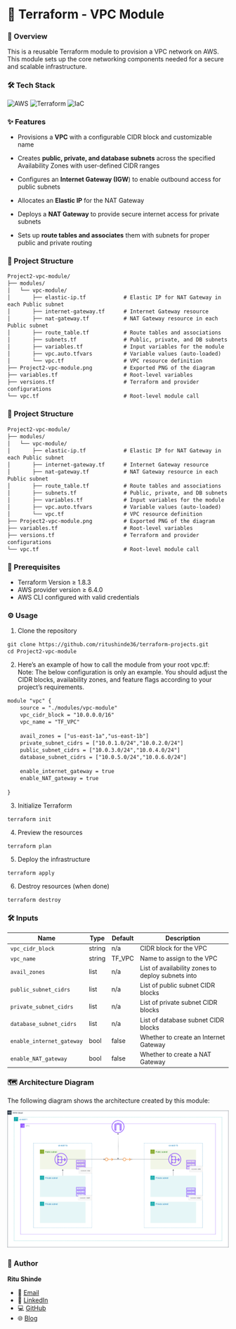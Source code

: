 
# 🚀 Terraform - VPC Module

### 📌 Overview

This is a reusable Terraform module to provision a VPC network on AWS. This module sets up the core networking components needed for a secure and scalable infrastructure.

### 🛠️ Tech Stack

![AWS](https://img.shields.io/badge/AWS-%23FF9900.svg?style=for-the-badge&logo=amazon-aws&logoColor=white)
![Terraform](https://img.shields.io/badge/terraform-%235835CC.svg?style=for-the-badge&logo=terraform&logoColor=white)
![IaC](https://img.shields.io/badge/IaC-%2300C4B3.svg?style=for-the-badge&logo=databricks&logoColor=white)


### ✨ Features

- Provisions a __VPC__ with a configurable CIDR block and customizable name

- Creates __public, private, and database subnets__ across the specified Availability Zones with user-defined CIDR ranges

- Configures an __Internet Gateway (IGW__) to enable outbound access for public subnets

- Allocates an __Elastic IP__ for the NAT Gateway

- Deploys a __NAT Gateway__ to provide secure internet access for private subnets

- Sets up __route tables and associates__ them with subnets for proper public and private routing
### 📂 Project Structure

```
Project2-vpc-module/
├── modules/
│   └── vpc-module/
│       ├── elastic-ip.tf            # Elastic IP for NAT Gateway in each Public subnet
│       ├── internet-gateway.tf      # Internet Gateway resource
│       ├── nat-gateway.tf           # NAT Gateway resource in each Public subnet
│       ├── route_table.tf           # Route tables and associations
│       ├── subnets.tf               # Public, private, and DB subnets
│       ├── variables.tf             # Input variables for the module
│       ├── vpc.auto.tfvars          # Variable values (auto-loaded)
│       └── vpc.tf                   # VPC resource definition
├── Project2-vpc-module.png          # Exported PNG of the diagram
├── variables.tf                     # Root-level variables
├── versions.tf                      # Terraform and provider configurations
└── vpc.tf                           # Root-level module call
```

### 📂 Project Structure

```
Project2-vpc-module/
├── modules/
│   └── vpc-module/
│       ├── elastic-ip.tf            # Elastic IP for NAT Gateway in each Public subnet
│       ├── internet-gateway.tf      # Internet Gateway resource
│       ├── nat-gateway.tf           # NAT Gateway resource in each Public subnet
│       ├── route_table.tf           # Route tables and associations
│       ├── subnets.tf               # Public, private, and DB subnets
│       ├── variables.tf             # Input variables for the module
│       ├── vpc.auto.tfvars          # Variable values (auto-loaded)
│       └── vpc.tf                   # VPC resource definition
├── Project2-vpc-module.png          # Exported PNG of the diagram
├── variables.tf                     # Root-level variables
├── versions.tf                      # Terraform and provider configurations
└── vpc.tf                           # Root-level module call
```

### 📖 Prerequisites

- Terraform Version ≥ 1.8.3
- AWS provider version ≥ 6.4.0
- AWS CLI configured with valid credentials

### ⚙️ Usage 

1. Clone the repository
```
git clone https://github.com/ritushinde36/terraform-projects.git
cd Project2-vpc-module
```

2. Here’s an example of how to call the module from your root vpc.tf:  
Note: The below configuration is only an example.
You should adjust the CIDR blocks, availability zones, and feature flags according to your project’s requirements.
```
module "vpc" {
    source = "./modules/vpc-module"
    vpc_cidr_block = "10.0.0.0/16"
    vpc_name = "TF_VPC"

    avail_zones = ["us-east-1a","us-east-1b"]
    private_subnet_cidrs = ["10.0.1.0/24","10.0.2.0/24"]
    public_subnet_cidrs = ["10.0.3.0/24","10.0.4.0/24"]
    database_subnet_cidrs = ["10.0.5.0/24","10.0.6.0/24"]

    enable_internet_gateway = true
    enable_NAT_gateway = true
    
}
```

3. Initialize Terraform
```
terraform init
```

4. Preview the resources
```
terraform plan
```

5. Deploy the infrastructure
```
terraform apply
```

6. Destroy resources (when done)
```
terraform destroy
```

### 🛠 Inputs  


| Name                     | Type   | Default | Description |
|--------------------------|--------|---------|-------------|
| `vpc_cidr_block`         | string | n/a     | CIDR block for the VPC |
| `vpc_name`               | string | TF_VPC  | Name to assign to the VPC |
| `avail_zones`            | list   | n/a     | List of availability zones to deploy subnets into |
| `public_subnet_cidrs`    | list   | n/a     | List of public subnet CIDR blocks |
| `private_subnet_cidrs`   | list   | n/a     | List of private subnet CIDR blocks |
| `database_subnet_cidrs`  | list   | n/a     | List of database subnet CIDR blocks |
| `enable_internet_gateway`| bool   | false   | Whether to create an Internet Gateway |
| `enable_NAT_gateway`     | bool   | false   | Whether to create a NAT Gateway |


### 🗺️ Architecture Diagram

The following diagram shows the architecture created by this module:

![image info](./Project2-vpc-module.png)

### 🙋 Author  

**Ritu Shinde**  

- 📧 [Email](mailto:shinderitu36@gmail.com)  
- 💼 [LinkedIn](https://www.linkedin.com/in/ritu-shinde-345a98323)  
- 💻 [GitHub](https://github.com/ritushinde36)  
- 🌐 [Blog](https://ritushinde.hashnode.dev/)  